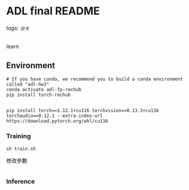 # ADL final README
###### tags: `台大`

learn

## Environment
```
# If you have conda, we recommend you to build a conda environment called "adl-hw3"
conda activate adl-fp-rechub
pip install torch-rechub


pip install torch==1.12.1+cu116 torchvision==0.13.1+cu116 torchaudio==0.12.1 --extra-index-url https://download.pytorch.org/whl/cu116
```

### Training
```
sh train.sh
```

修改參數
```
```

### Inference
```
```
